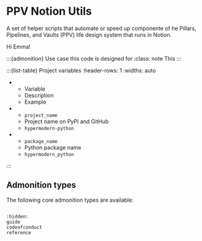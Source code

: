 

# PPV Notion Utils
A set of helper scripts that automate or speed up componente of he Pillars, Pipelines, and Vaults (PPV) life design system that runs in Notion.

Hi Emma!

:::{admonition} Use case this code is designed for
:class: note
This
:::

:::{list-table} Project variables
:header-rows: 1
:widths: auto

- - Variable
  - Description
  - Example
- - `project_name`
  - Project name on PyPI and GitHub
  - `hypermodern-python`
- - `package_name`
  - Python package name
  - `hypermodern_python`

:::

## Admonition types

The following core admonition types are available:

```{myst-admonitions} attention, caution, danger, error, hint, important, note, seealso, tip, warning

```


```{toctree}
:hidden:
guide
codeofconduct
reference
```
